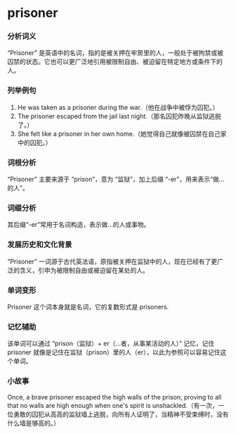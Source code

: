 # prisoner

### 分析词义

  

“Prisoner” 是英语中的名词，指的是被关押在牢房里的人，一般处于被拘禁或被囚禁的状态。它也可以更广泛地引用被限制自由、被迫留在特定地方或条件下的人。

  

### 列举例句

  

1.  He was taken as a prisoner during the war.（他在战争中被俘为囚犯。）
2.  The prisoner escaped from the jail last night.（那名囚犯昨晚从监狱逃脱了。）
3.  She felt like a prisoner in her own home.（她觉得自己就像被囚禁在自己家中的囚犯。）

  

### 词根分析

  

“Prisoner” 主要来源于 “prison”，意为 “监狱”，加上后缀 “-er”，用来表示“做…的人”。

  

### 词缀分析

  

其后缀“-er”常用于名词构造，表示做…的人或事物。

  

### 发展历史和文化背景

  

“Prisoner” 一词源于古代英法语，原指被关押在监狱中的人，现在已经有了更广泛的含义，引申为被限制自由或被迫留在某处的人。

  

### 单词变形

  

Prisoner 这个词本身就是名词，它的复数形式是 prisoners.

  

### 记忆辅助

  

该单词可以通过 “prison（监狱）+ er（…者，从事某活动的人）” 记忆，记住 prisoner 就像是记住在监狱（prison）里的人（er），以此为参照可以容易记住这个单词。

  

### 小故事

  

Once, a brave prisoner escaped the high walls of the prison, proving to all that no walls are high enough when one's spirit is unshackled.（有一次，一位勇敢的囚犯从高高的监狱墙上逃脱，向所有人证明了，当精神不受束缚时，没有什么墙是够高的。）
